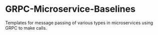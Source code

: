 # GRPC-Microservice-Baselines
Templates for message passing of various types in microservices using GRPC to make calls.
